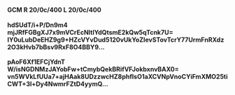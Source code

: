 #### GCM R 20/0c/400 L 20/0c/400
**hdSUdT/i+P/Dn9m4**<br/>**mjJRfFGBgXJ7x9mVCrEcNltlYdQtsmE2kQw5qTcnk7U=**<br/>**IY0uLubDeEHZ9g9+HZcVYvDud5120vUkYoZIevSTovTcrY77UrmFnRXdz2O3kHvb7bBsv9RxF8O4BBY9...**<br/><br/>
**pAoF6Xf1EFCjYdnT**<br/>**W/isNGDNMzJAYobFw+tCmybQekBRifVFJokbxnvBAX0=**<br/>**vn5WVkLfUUa7+ajHAak8UDzzwcHZ8phflsO1aXCVNpVnoCYiFmXMO25tiCWT+3l+Dy4NwmrFZtD4yymQ...**